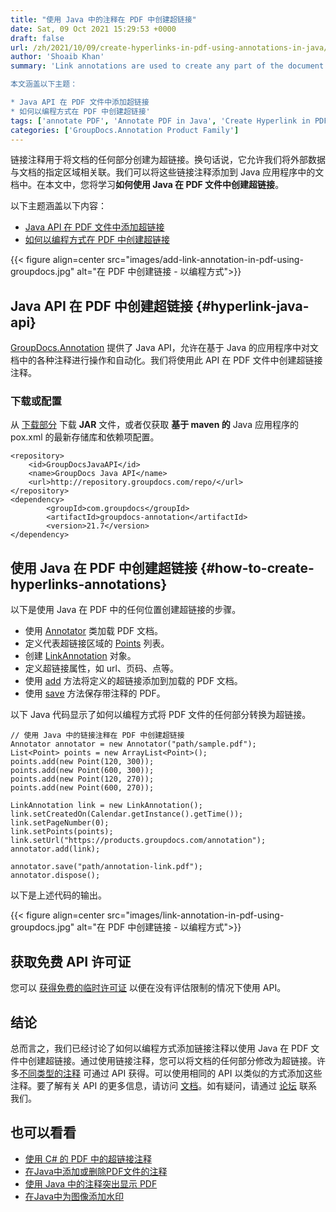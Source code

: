 ```yaml
---
title: "使用 Java 中的注释在 PDF 中创建超链接"
date: Sat, 09 Oct 2021 15:29:53 +0000
draft: false
url: /zh/2021/10/09/create-hyperlinks-in-pdf-using-annotations-in-java/
author: 'Shoaib Khan'
summary: 'Link annotations are used to create any part of the document as hyperlink. In other words, it allows us to associate external data with the specified area of the document. We can add these link annotations to documents within Java applications. In this article, you will learn **how to create hyperlinks in PDF files using Java**.

本文涵盖以下主题：

* Java API 在 PDF 文件中添加超链接
* 如何以编程方式在 PDF 中创建超链接'
tags: ['annotate PDF', 'Annotate PDF in Java', 'Create Hyperlink in PDF', 'Link Annotation', 'Link Annotation in Java', 'Link Annotation in PDF']
categories: ['GroupDocs.Annotation Product Family']
---
```


链接注释用于将文档的任何部分创建为超链接。换句话说，它允许我们将外部数据与文档的指定区域相关联。我们可以将这些链接注释添加到 Java 应用程序中的文档中。在本文中，您将学习**如何使用 Java 在 PDF 文件中创建超链接**。

以下主题涵盖以下内容：

* [Java API 在 PDF 文件中添加超链接][1]
* [如何以编程方式在 PDF 中创建超链接][2]



{{< figure align=center src="images/add-link-annotation-in-pdf-using-groupdocs.jpg" alt="在 PDF 中创建链接 - 以编程方式">}}


## Java API 在 PDF 中创建超链接 {#hyperlink-java-api}

[GroupDocs.Annotation][3] 提供了 Java API，允许在基于 Java 的应用程序中对文档中的各种注释进行操作和自动化。我们将使用此 API 在 PDF 文件中创建超链接注释。

### 下载或配置

从 [下载部分][4] 下载 **JAR** 文件，或者仅获取 **基于 maven 的** Java 应用程序的 pox.xml 的最新存储库和依赖项配置。

```
<repository>
	<id>GroupDocsJavaAPI</id>
	<name>GroupDocs Java API</name>
	<url>http://repository.groupdocs.com/repo/</url>
</repository>
<dependency>
        <groupId>com.groupdocs</groupId>
        <artifactId>groupdocs-annotation</artifactId>
        <version>21.7</version> 
</dependency>
```

## 使用 Java 在 PDF 中创建超链接 {#how-to-create-hyperlinks-annotations}

以下是使用 Java 在 PDF 中的任何位置创建超链接的步骤。

* 使用 [Annotator][5] 类加载 PDF 文档。
* 定义代表超链接区域的 [Points][6] 列表。
* 创建 [LinkAnnotation][7] 对象。
* 定义超链接属性，如 url、页码、点等。
* 使用 [add][8] 方法将定义的超链接添加到加载的 PDF 文档。
* 使用 [save][9] 方法保存带注释的 PDF。

以下 Java 代码显示了如何以编程方式将 PDF 文件的任何部分转换为超链接。

```
// 使用 Java 中的链接注释在 PDF 中创建超链接
Annotator annotator = new Annotator("path/sample.pdf");
List<Point> points = new ArrayList<Point>();
points.add(new Point(120, 300));
points.add(new Point(600, 300));
points.add(new Point(120, 270));
points.add(new Point(600, 270));

LinkAnnotation link = new LinkAnnotation();
link.setCreatedOn(Calendar.getInstance().getTime());
link.setPageNumber(0);
link.setPoints(points);
link.setUrl("https://products.groupdocs.com/annotation");
annotator.add(link);

annotator.save("path/annotation-link.pdf");
annotator.dispose();
```

以下是上述代码的输出。



{{< figure align=center src="images/link-annotation-in-pdf-using-groupdocs.jpg" alt="在 PDF 中创建链接 - 以编程方式">}}


## 获取免费 API 许可证

您可以 [获得免费的临时许可证][10] 以便在没有评估限制的情况下使用 API。

## 结论

总而言之，我们已经讨论了如何以编程方式添加链接注释以使用 Java 在 PDF 文件中创建超链接。通过使用链接注释，您可以将文档的任何部分修改为超链接。许多[不同类型的注释][11] 可通过 API 获得。可以使用相同的 API 以类似的方式添加这些注释。要了解有关 API 的更多信息，请访问 [文档][12]。如有疑问，请通过 [论坛][13] 联系我们。

## 也可以看看

* [使用 C# 的 PDF 中的超链接注释][14]
* [在Java中添加或删除PDF文件的注释][15]
* [使用 Java 中的注释突出显示 PDF][16]
* [在Java中为图像添加水印][17]







[1]: #hyperlink-java-api
[2]: #how-to-create-hyperlinks-annotations
[3]: https://products.groupdocs.com/annotation/java/
[4]: https://downloads.groupdocs.com/redaction
[5]: https://apireference.groupdocs.com/annotation/java/com.groupdocs.annotation/Annotator#Annotator(java.io.InputStream)
[6]: https://apireference.groupdocs.com/annotation/java/com.groupdocs.annotation.models/Point
[7]: https://apireference.groupdocs.com/annotation/java/com.groupdocs.annotation.models.annotationmodels/LinkAnnotation
[8]: https://apireference.groupdocs.com/annotation/java/com.groupdocs.annotation/Annotator#add(com.groupdocs.annotation.models.annotationmodels.AnnotationBase)
[9]: https://apireference.groupdocs.com/annotation/java/com.groupdocs.annotation/Annotator#save()
[10]: https://purchase.groupdocs.com/temporary-license
[11]: https://apireference.groupdocs.com/annotation/java/com.groupdocs.annotation.models.annotationmodels/package-frame
[12]: https://docs.groupdocs.com/redaction
[13]: https://forum.groupdocs.com/
[14]: https://blog.groupdocs.com/2021/10/16/create-hyperlinks-in-pdf-using-annotations-in-csharp/
[15]: https://blog.groupdocs.com/2021/04/18/annotate-pdf-files-using-java/
[16]: https://blog.groupdocs.com/2021/10/07/highlight-pdf-files-using-annotations-in-java/
[17]: https://blog.groupdocs.com/2020/09/15/add-watermark-to-images-in-java/


